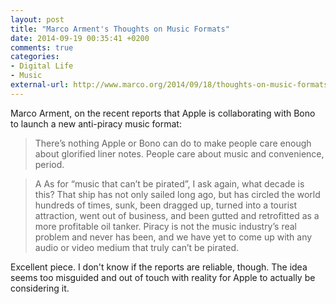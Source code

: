 ```yaml
---
layout: post
title: "Marco Arment's Thoughts on Music Formats"
date: 2014-09-19 00:35:41 +0200
comments: true
categories: 
- Digital Life
- Music
external-url: http://www.marco.org/2014/09/18/thoughts-on-music-formats
---
```


Marco Arment, on the recent reports that Apple is collaborating with Bono to launch a new anti-piracy music format:

> There’s nothing Apple or Bono can do to make people care enough about glorified liner notes. People care about music and convenience, period.

> A As for “music that can’t be pirated”, I ask again, what decade is this? That ship has not only sailed long ago, but has circled the world hundreds of times, sunk, been dragged up, turned into a tourist attraction, went out of business, and been gutted and retrofitted as a more profitable oil tanker. Piracy is not the music industry’s real problem and never has been, and we have yet to come up with any audio or video medium that truly can’t be pirated.

Excellent piece. I don't know if the reports are reliable, though. The idea seems too misguided and out of touch with reality for Apple to actually be considering it.